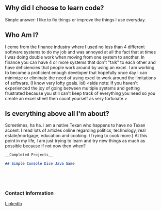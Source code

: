 ## Why did I choose to learn code? 
Simple answer: I like to fix things or improve the things I use everyday.  

## Who Am I? 
I come from the finance industry where I used no less than 4 different software systems to do my job and was annoyed at all the fact that at times I was doing double work when moving from one system to another. In finance you can have 4 or more systems that don't "talk" to each other and have deficiencies that people work around by using an excel. I am working to become a proficient enough developer that hopefully once day I can minimize or eliminate the need of using excel to work around the limitations of software. (I know very lofty goals. lol) 
<side note: If you haven't experienced the joy of going between multiple systems and getting frustrated because you still can't keep track of everything you need so you create an excel sheet then count yourself as very fortunate.> 

## Is everything above all I'm about?
Sometimes, ha ha. I am a native Texan who happens to have no Texan accent. I read lots of articles online regarding politics, technology, real estate/mortgage, education and cooking. (Trying to cook more.) At this point in my life, I am just trying to learn and try new things as much as possible because if not now then when?

```markdown
__Completed Projects__

## Simple Console Dice Java Game






```



### Contact Information

[LinkedIn](http://www.linkedin.com/in/editjreyes)
